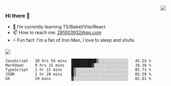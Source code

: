<img align='right' src='https://github-readme-stats.vercel.app/api?username=niaogege&show_icons=true&theme=radical'/>

### Hi there 👋

- 🌱 I’m currently learning TS/Babel/Vite/React
- 📫 How to reach me: 291003932@qq.com
- ⚡ Fun fact:  I'm a fan of Iron Man, I love to sleep and shufa

![](https://github-readme-stats.vercel.app/api/top-langs/?username=niaogege&layout=compact)

<!--START_SECTION:waka-->
```text
JavaScript   10 hrs 54 mins  ███████████▒░░░░░░░░░░░░░   45.24 % 
Markdown     9 hrs 15 mins   █████████▓░░░░░░░░░░░░░░░   38.38 % 
TypeScript   1 hr 22 mins    █▒░░░░░░░░░░░░░░░░░░░░░░░   05.71 % 
JSON         1 hr 20 mins    █▒░░░░░░░░░░░░░░░░░░░░░░░   05.59 % 
UX           29 mins         ▓░░░░░░░░░░░░░░░░░░░░░░░░   02.01 % 
```
<!--END_SECTION:waka-->
